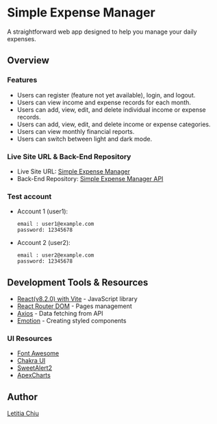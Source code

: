 # Simple Expense Manager
A straightforward web app designed to help you manage your daily expenses.

## Overview

### Features
- Users can register (feature not yet available), login, and logout.
- Users can view income and expense records for each month.
- Users can add, view, edit, and delete individual income or expense records.
- Users can add, view, edit, and delete income or expense categories.
- Users can view monthly financial reports.
- Users can switch between light and dark mode.

### Live Site URL & Back-End Repository
- Live Site URL: [Simple Expense Manager](https://letitia-chiu.github.io/simple-expense-manager)
- Back-End Repository: [Simple Expense Manager API](https://github.com/letitia-chiu/simple-expense-manager-api)

### Test account
- Account 1 (user1):
  ```
  email : user1@example.com 
  password: 12345678
  ```
- Account 2 (user2):
  ```
  email : user2@example.com 
  password: 12345678
  ```

## Development Tools & Resources
- [React(v8.2.0) with Vite](https://vitejs.dev/) - JavaScript library
- [React Router DOM](https://reactrouter.com/en/main) - Pages management
- [Axios](https://www.npmjs.com/package/axios) - Data fetching from API
- [Emotion](https://emotion.sh/docs/styled) - Creating styled components

### UI Resources
- [Font Awesome](https://fontawesome.com/icons)
- [Chakra UI](https://chakra-ui.com/)
- [SweetAlert2](https://sweetalert2.github.io/)
- [ApexCharts](https://apexcharts.com/react-chart-demos/pie-charts/simple-donut/)

## Author
[Letitia Chiu](https://github.com/letitia-chiu)

